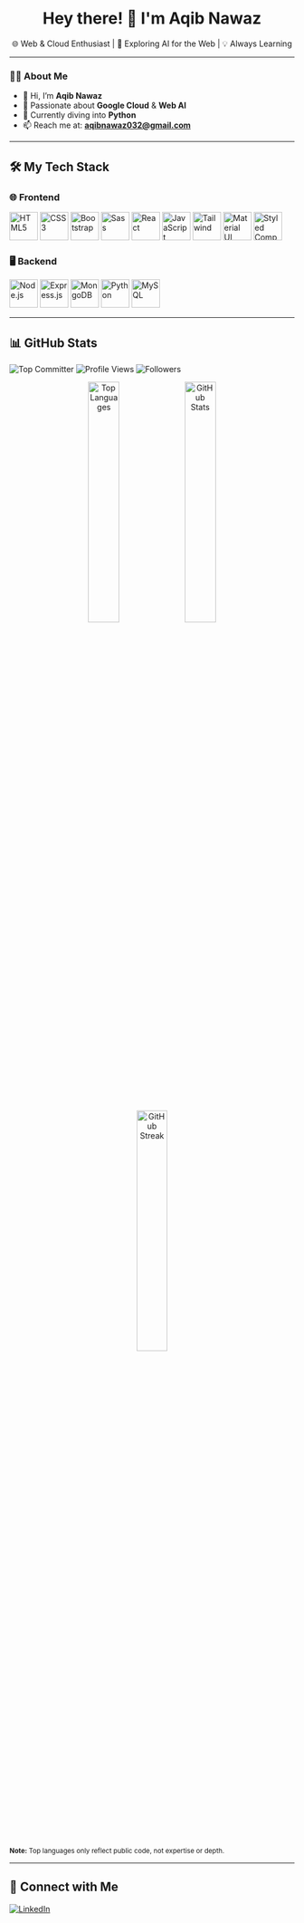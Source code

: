 <h1 align="center">Hey there! 👋 I'm Aqib Nawaz</h1>

<p align="center">
  🌐 Web & Cloud Enthusiast | 🔭 Exploring AI for the Web | 💡 Always Learning
</p>

---

### 👨‍💻 About Me
- 👋 Hi, I’m **Aqib Nawaz**
- 👀 Passionate about **Google Cloud** & **Web AI**
- 🌱 Currently diving into **Python**
- 📫 Reach me at: **aqibnawaz032@gmail.com**

---

## 🛠️ My Tech Stack

### 🌐 Frontend
<p align="start">
  <img src="https://profilinator.rishav.dev/skills-assets/html5-original-wordmark.svg" height="50" alt="HTML5"/>
  <img src="https://profilinator.rishav.dev/skills-assets/css3-original-wordmark.svg" height="50" alt="CSS3"/>
  <img src="https://profilinator.rishav.dev/skills-assets/bootstrap-plain.svg" height="50" alt="Bootstrap"/>
  <img src="https://profilinator.rishav.dev/skills-assets/sass-original.svg" height="50" alt="Sass"/>
  <img src="https://profilinator.rishav.dev/skills-assets/react-original-wordmark.svg" height="50" alt="React"/>
  <img src="https://profilinator.rishav.dev/skills-assets/javascript-original.svg" height="50" alt="JavaScript"/>
  <img src="https://profilinator.rishav.dev/skills-assets/tailwindcss.svg" height="50" alt="Tailwind"/>
  <img src="https://profilinator.rishav.dev/skills-assets/mui.png" height="50" alt="Material UI"/>
  <img src="https://profilinator.rishav.dev/skills-assets/styled-components.png" height="50" alt="Styled Components"/>
</p>

### 🖥️ Backend
<p align="start">
  <img src="https://profilinator.rishav.dev/skills-assets/nodejs-original-wordmark.svg" height="50" alt="Node.js"/>
  <img src="https://profilinator.rishav.dev/skills-assets/express-original-wordmark.svg" height="50" alt="Express.js"/>
  <img src="https://profilinator.rishav.dev/skills-assets/mongodb-original-wordmark.svg" height="50" alt="MongoDB"/>
  <img src="https://profilinator.rishav.dev/skills-assets/python-original.svg" height="50" alt="Python"/>
  <img src="https://profilinator.rishav.dev/skills-assets/mysql-original-wordmark.svg" height="50" alt="MySQL"/>
</p>

---

## 📊 GitHub Stats

<p align="start">
  <img src="https://user-badge.committers.top/pakistan/aqibnawazdev.svg" alt="Top Committer"/>
  <img src="https://komarev.com/ghpvc/?username=aqibnawazdev" alt="Profile Views"/>
  <img src="https://img.shields.io/github/followers/aqibnawazdev?label=Followers&style=social" alt="Followers"/>
</p>

<p align="center">
  <img src="https://github-readme-stats.vercel.app/api/top-langs/?username=aqibnawazdev&langs_count=8&layout=compact&theme=react&hide_border=true&bg_color=0D1117" alt="Top Languages" width="33%"/>
  <img src="https://github-readme-stats.vercel.app/api?username=aqibnawazdev&show_icons=true&count_private=true&theme=react&hide_border=true&bg_color=0D1117" alt="GitHub Stats" width="33%"/>
  <img src="https://github-readme-streak-stats.herokuapp.com/?user=aqibnawazdev&theme=black-ice&hide_border=true&stroke=0000&background=060A0CD0" alt="GitHub Streak" width="33%"/>
</p>

<sub><b>Note:</b> Top languages only reflect public code, not expertise or depth.</sub>

---

## 🤝 Connect with Me

<p align="left">
  <a href="https://www.linkedin.com/in/aqibnawaz/"><img src="https://img.icons8.com/fluent/48/000000/linkedin.png" alt="LinkedIn"/></a>
</p>
